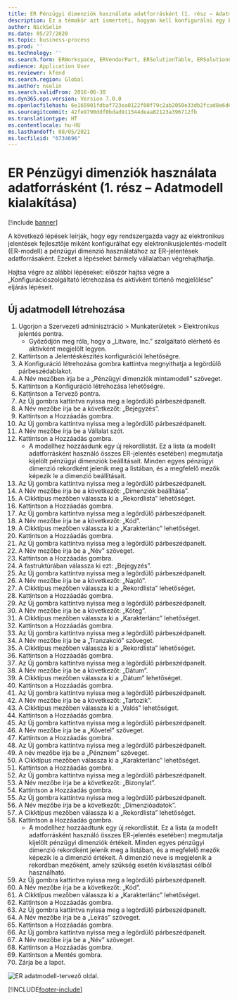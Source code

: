 ```yaml
---
title: ER Pénzügyi dimenziók használata adatforrásként (1. rész – Adatmodell kialakítása)
description: Ez a témakör azt ismerteti, hogyan kell konfigurálni egy Elektronikus jelentési (ER) modellt, amely a pénzügyi dimenziókat használja az ER-jelentések adatforrásaként. (1. rész)
author: NickSelin
ms.date: 05/27/2020
ms.topic: business-process
ms.prod: ''
ms.technology: ''
ms.search.form: ERWorkspace, ERVendorPart, ERSolutionTable, ERSolutionCreateDropDialog, ERDataModelDesigner, ERDataModelContentsItemCreationDialog
audience: Application User
ms.reviewer: kfend
ms.search.region: Global
ms.author: nselin
ms.search.validFrom: 2016-06-30
ms.dyn365.ops.version: Version 7.0.0
ms.openlocfilehash: 6e165901fdbaf723ea0122f00f79c2ab2050e33db2fcad8e6d6a8d0ba53e41b9
ms.sourcegitcommit: 42fe9790ddf0bdad911544deaa82123a396712fb
ms.translationtype: HT
ms.contentlocale: hu-HU
ms.lasthandoff: 08/05/2021
ms.locfileid: "6734696"
---
```

# <a name="er-use-financial-dimensions-as-a-data-source-part-1---design-data-model"></a>ER Pénzügyi dimenziók használata adatforrásként (1. rész – Adatmodell kialakítása)

[!include [banner](../../includes/banner.md)]

A következő lépések leírják, hogy egy rendszergazda vagy az elektronikus jelentések fejlesztője miként konfigurálhat egy elektronikusjelentés-modellt (ER-modell) a pénzügyi dimenzió használatához az ER-jelentések adatforrásaként. Ezeket a lépéseket bármely vállalatban végrehajthatja.

Hajtsa végre az alábbi lépéseket: először hajtsa végre a „Konfigurációszolgáltató létrehozása és aktívként történő megjelölése” eljárás lépéseit.


## <a name="create-a-new-data-model"></a>Új adatmodell létrehozása
1. Ugorjon a Szervezeti adminisztráció > Munkaterületek > Elektronikus jelentés pontra.
    * Győződjön meg róla, hogy a „Litware, Inc.” szolgáltató elérhető és aktívként megjelölt legyen.  
2. Kattintson a Jelentéskészítés konfigurációi lehetőségre.
3. A Konfiguráció létrehozása gombra kattintva megnyithatja a legördülő párbeszédablakot.
4. A Név mezőben írja be a „Pénzügyi dimenziók mintamodell” szöveget.
5. Kattintson a Konfiguráció létrehozása lehetőségre.
6. Kattintson a Tervező pontra.
7. Az Új gombra kattintva nyissa meg a legördülő párbeszédpanelt.
8. A Név mezőbe írja be a következőt: „Bejegyzés”.
9. Kattintson a Hozzáadás gombra.
10. Az Új gombra kattintva nyissa meg a legördülő párbeszédpanelt.
11. A Név mezőbe írja be a Vállalat szót.
12. Kattintson a Hozzáadás gombra.
    * A modellhez hozzáadunk egy új rekordlistát. Ez a lista (a modellt adatforrásként használó összes ER-jelentés esetében) megmutatja kijelölt pénzügyi dimenziók beállításait. Minden egyes pénzügyi dimenzió rekordként jelenik meg a listában, és a megfelelő mezők képezik le a dimenzió beállításait.  
13. Az Új gombra kattintva nyissa meg a legördülő párbeszédpanelt.
14. A Név mezőbe írja be a következőt: „Dimenziók beállítása”.
15. A Cikktípus mezőben válassza ki a „Rekordlista” lehetőséget.
16. Kattintson a Hozzáadás gombra.
17. Az Új gombra kattintva nyissa meg a legördülő párbeszédpanelt.
18. A Név mezőbe írja be a következőt: „Kód”.
19. A Cikktípus mezőben válassza ki a „Karakterlánc” lehetőséget.
20. Kattintson a Hozzáadás gombra.
21. Az Új gombra kattintva nyissa meg a legördülő párbeszédpanelt.
22. A Név mezőbe írja be a „Név” szöveget.
23. Kattintson a Hozzáadás gombra.
24. A fastruktúrában válassza ki ezt: „Bejegyzés”.
25. Az Új gombra kattintva nyissa meg a legördülő párbeszédpanelt.
26. A Név mezőbe írja be a következőt: „Napló”.
27. A Cikktípus mezőben válassza ki a „Rekordlista” lehetőséget.
28. Kattintson a Hozzáadás gombra.
29. Az Új gombra kattintva nyissa meg a legördülő párbeszédpanelt.
30. A Név mezőbe írja be a következőt: „Köteg”.
31. A Cikktípus mezőben válassza ki a „Karakterlánc” lehetőséget.
32. Kattintson a Hozzáadás gombra.
33. Az Új gombra kattintva nyissa meg a legördülő párbeszédpanelt.
34. A Név mezőbe írja be a „Tranzakció” szöveget.
35. A Cikktípus mezőben válassza ki a „Rekordlista” lehetőséget.
36. Kattintson a Hozzáadás gombra.
37. Az Új gombra kattintva nyissa meg a legördülő párbeszédpanelt.
38. A Név mezőbe írja be a következőt: „Dátum”.
39. A Cikktípus mezőben válassza ki a „Dátum” lehetőséget.
40. Kattintson a Hozzáadás gombra.
41. Az Új gombra kattintva nyissa meg a legördülő párbeszédpanelt.
42. A Név mezőbe írja be a következőt: „Tartozik”.
43. A Cikktípus mezőben válassza ki a „Valós” lehetőséget.
44. Kattintson a Hozzáadás gombra.
45. Az Új gombra kattintva nyissa meg a legördülő párbeszédpanelt.
46. A Név mezőbe írja be a „Követel” szöveget.
47. Kattintson a Hozzáadás gombra.
48. Az Új gombra kattintva nyissa meg a legördülő párbeszédpanelt.
49. A név mezőbe írja be a „Pénznem” szöveget.
50. A Cikktípus mezőben válassza ki a „Karakterlánc” lehetőséget.
51. Kattintson a Hozzáadás gombra.
52. Az Új gombra kattintva nyissa meg a legördülő párbeszédpanelt.
53. A Név mezőbe írja be a következőt: „Bizonylat”.
54. Kattintson a Hozzáadás gombra.
55. Az Új gombra kattintva nyissa meg a legördülő párbeszédpanelt.
56. A Név mezőbe írja be a következőt: „Dimenzióadatok”.
57. A Cikktípus mezőben válassza ki a „Rekordlista” lehetőséget.
58. Kattintson a Hozzáadás gombra.
    * A modellhez hozzáadtunk egy új rekordlistát. Ez a lista (a modellt adatforrásként használó összes ER-jelentés esetében) megmutatja kijelölt pénzügyi dimenziók értékeit. Minden egyes pénzügyi dimenzió rekordként jelenik meg a listában, és a megfelelő mezők képezik le a dimenzió értékeit. A dimenzió neve is megjelenik a rekordban mezőként, amely szükség esetén kiválasztási célból használható.  
59. Az Új gombra kattintva nyissa meg a legördülő párbeszédpanelt.
60. A Név mezőbe írja be a következőt: „Kód”.
61. A Cikktípus mezőben válassza ki a „Karakterlánc” lehetőséget.
62. Kattintson a Hozzáadás gombra.
63. Az Új gombra kattintva nyissa meg a legördülő párbeszédpanelt.
64. A Név mezőbe írja be a „Leírás” szöveget.
65. Kattintson a Hozzáadás gombra.
66. Az Új gombra kattintva nyissa meg a legördülő párbeszédpanelt.
67. A Név mezőbe írja be a „Név” szöveget.
68. Kattintson a Hozzáadás gombra.
69. Kattintson a Mentés gombra.
70. Zárja be a lapot.

![ER adatmodell-tervező oldal.](../media/er-financial-dimensions-guides-data-model.png)



[!INCLUDE[footer-include](../../../../includes/footer-banner.md)]
